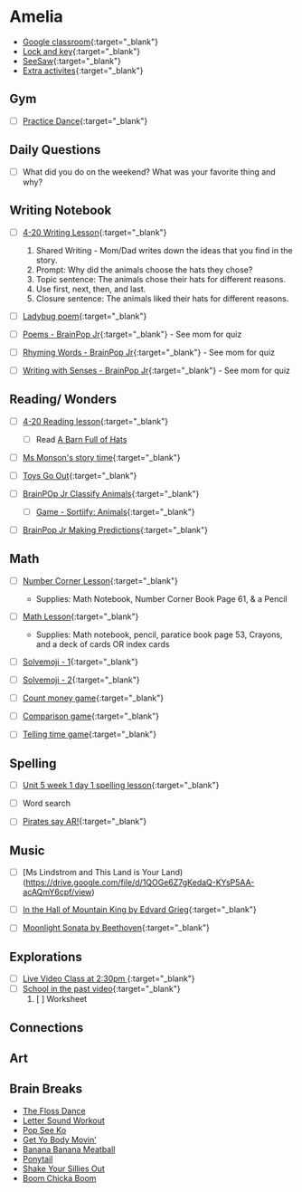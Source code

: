 # Amelia

- [Google classroom](https://classroom.google.com/){:target="_blank"}
- [Lock and key](https://www.ahschools.us/sign-in){:target="_blank"}
- [SeeSaw](https://app.seesaw.me/){:target="_blank"}
- [Extra activites](Amelia_extra){:target="_blank"}


## Gym 
  - [ ] [Practice Dance](https://www.youtube.com/watch?time_continue=2&v=gAvWcbtV4JQ&feature=emb_logo){:target="_blank"}

## Daily Questions
  - [ ] What did you do on the weekend?  What was your favorite thing and why?


## Writing Notebook
  - [ ] [4-20 Writing Lesson](https://drive.google.com/file/d/1_7j3Sa9q8tNh9q4c-bEk_FR9MOI6Z65M/view){:target="_blank"}
    1. Shared Writing - Mom/Dad writes down the ideas that you find in the story.  
    1. Prompt: Why did the animals choose the hats they chose?  
    1. Topic sentence: The animals chose their hats for different reasons.  
    1. Use first, next, then, and last.  
    1. Closure sentence: The animals liked their hats for different reasons.

  - [ ] [Ladybug poem](https://www.enchantedlearning.com/poetry/acrostic/picture/ladybug.pdf){:target="_blank"}
  - [ ] [Poems - BrainPop Jr](https://jr.brainpop.com/readingandwriting/writing/poems/){:target="_blank"} - See mom for quiz
  - [ ] [Rhyming Words - BrainPop Jr](https://jr.brainpop.com/readingandwriting/phonics/rhymingwords/){:target="_blank"} - See mom for quiz
  - [ ] [Writing with Senses - BrainPop Jr](https://jr.brainpop.com/readingandwriting/writing/writingwiththesenses/){:target="_blank"} - See mom for quiz


## Reading/ Wonders
  - [ ] [4-20 Reading lesson](https://drive.google.com/file/d/1_7j3Sa9q8tNh9q4c-bEk_FR9MOI6Z65M/view){:target="_blank"}
    - [ ] Read [A Barn Full of Hats]()
  - [ ] [Ms Monson's story time](https://www.facebook.com/OxbowCreekElementary/videos/522747698632808/){:target="_blank"}
  - [ ] [Toys Go Out](https://docs.google.com/document/d/1ucISWm50hSFFfUmbYSedTSbLlBP3UXRR5yTle4iao7Y/edit?usp=sharing){:target="_blank"}
  - [ ] [BrainPOp Jr  Classify Animals](https://jr.brainpop.com/science/animals/classifyinganimals/){:target="_blank"}
	- [ ] [Game - Sortiify: Animals](https://jr.brainpop.com/games/sortifyanimalsjr/?tid=132){:target="_blank"}
  - [ ] [BrainPop Jr Making Predictions](https://jr.brainpop.com/science/beascientist/makingandtestingpredictions/){:target="_blank"}


## Math
  - [ ] [Number Corner Lesson](https://drive.google.com/file/d/1DmWnLnPgLADczYNYyUGhJaUJjQdvMKJ0/view?usp=sharing){:target="_blank"}
    - Supplies: Math Notebook, Number Corner Book Page 61, & a Pencil
  - [ ] [Math Lesson](https://drive.google.com/file/d/1f6U4GA1k_Qm92qHMpx_24NpQuQCela4m/view?usp=sharing){:target="_blank"} 
    - Supplies: Math notebook, pencil, paratice book page 53, Crayons, and a deck of cards OR index cards
  - [ ] [Solvemoji - 1](https://www.solvemoji.com/Puzzle/Puzzle/35052){:target="_blank"}
  - [ ] [Solvemoji - 2](https://www.solvemoji.com/Puzzle/Puzzle/35596){:target="_blank"}
  - [ ] [Count money game](https://www.abcya.com/games/counting_money){:target="_blank"}
  - [ ] [Comparison game](https://www.abcya.com/games/comparing_number_values){:target="_blank"}
  - [ ] [Telling time game](https://www.abcya.com/games/telling_time){:target="_blank"}
  

## Spelling
  - [ ] [Unit 5 week 1 day 1 spelling lesson](https://drive.google.com/open?id=1GuvqsdWk9_xjyNzVplH3NMrA0KbaPi1d){:target="_blank"}
  - [ ] Word search
  - [ ] [Pirates say AR!](https://safeYouTube.net/w/Y2r6){:target="_blank"}


## Music
- [ ] [Ms Lindstrom and This Land is Your Land)(https://drive.google.com/file/d/1QOGe6Z7gKedaQ-KYsP5AA-acAQmY6cpf/view)
- [ ] [In the Hall of Mountain King by Edvard Grieg](https://www.youtube.com/watch?v=kLp_Hh6DKWc){:target="_blank"}
- [ ] [Moonlight Sonata by Beethoven](https://www.youtube.com/watch?v=4591dCHe_sE){:target="_blank"}



## Explorations
- [ ] [Live Video Class at 2:30pm ](https://meet.google.com/lookup/febewscc62){:target="_blank"}
- [ ] [School in the past video](https://www.youtube.com/watch?v=n4lFPv82M_s){:target="_blank"}
  1. [ ] Worksheet
  



## Connections

  
## Art

 
## Brain Breaks
- [The Floss Dance](https://safeYouTube.net/w/j5L5)
- [Letter Sound Workout](https://safeYouTube.net/w/R6L5)
- [Pop See Ko](https://safeYouTube.net/w/5QL5)
- [Get Yo Body Movin’](https://safeYouTube.net/w/gXL5)
- [Banana Banana Meatball](https://safeYouTube.net/w/EYL5)
- [Ponytail](https://safeYouTube.net/w/xaM5)
- [Shake Your Sillies Out](https://safeYouTube.net/w/UjM5)
- [Boom Chicka Boom](https://safeYouTube.net/w/A0M5)

